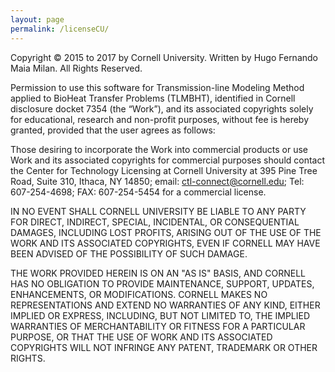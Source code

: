 ```yaml
---
layout: page
permalink: /licenseCU/
---
```



Copyright © 2015 to 2017 by Cornell University. Written by Hugo Fernando Maia Milan. All Rights Reserved. 

Permission to use this software for Transmission-line Modeling Method applied to BioHeat Transfer Problems (TLMBHT), identified in Cornell disclosure docket 7354 (the “Work”), and its associated copyrights solely for educational, research and non-profit purposes, without fee is hereby granted, provided that the user agrees as follows: 

Those desiring to incorporate the Work into commercial products or use Work and its associated copyrights for commercial purposes should contact the Center for Technology Licensing at Cornell University at 395 Pine Tree Road, Suite 310, Ithaca, NY 14850; email: ctl-connect@cornell.edu; Tel: 607-254-4698; FAX: 607-254-5454 for a commercial license. 

IN NO EVENT SHALL CORNELL UNIVERSITY BE LIABLE TO ANY PARTY FOR DIRECT, INDIRECT, SPECIAL, INCIDENTAL, OR CONSEQUENTIAL DAMAGES, INCLUDING LOST PROFITS, ARISING OUT OF THE USE OF THE WORK AND ITS ASSOCIATED COPYRIGHTS, EVEN IF CORNELL MAY HAVE BEEN ADVISED OF THE POSSIBILITY OF SUCH DAMAGE. 

THE WORK PROVIDED HEREIN IS ON AN "AS IS" BASIS, AND CORNELL HAS NO OBLIGATION TO PROVIDE MAINTENANCE, SUPPORT, UPDATES, ENHANCEMENTS, OR MODIFICATIONS.  CORNELL MAKES NO REPRESENTATIONS AND EXTEND NO WARRANTIES OF ANY KIND, EITHER IMPLIED OR EXPRESS, INCLUDING, BUT NOT LIMITED TO, THE IMPLIED WARRANTIES OF MERCHANTABILITY OR FITNESS FOR A PARTICULAR PURPOSE, OR THAT THE USE OF WORK AND ITS ASSOCIATED COPYRIGHTS WILL NOT INFRINGE ANY PATENT, TRADEMARK OR OTHER RIGHTS.


